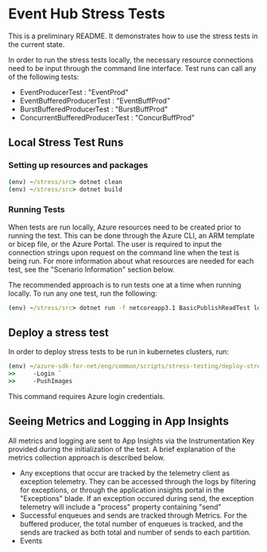 # Event Hub Stress Tests
This is a preliminary README. It demonstrates how to use the stress tests in the current state.

In order to run the stress tests locally, the necessary resource connections need to be input through the command line interface. Test runs can call any of the following tests:
- EventProducerTest : "EventProd"
- EventBufferedProducerTest : "EventBuffProd"
- BurstBufferedProducerTest : "BurstBuffProd"
- ConcurrentBufferedProducerTest : "ConcurBuffProd"

## Local Stress Test Runs
### Setting up resources and packages
```cmd
(env) ~/stress/src> dotnet clean
(env) ~/stress/src> dotnet build
```

### Running Tests
When tests are run locally, Azure resources need to be created prior to running the test. This can be done through the Azure CLI, an ARM template or bicep file, or the Azure Portal. The user is required to input the connection strings upon request on the command line when the test is being run. For more information about what resources are needed for each test, see the "Scenario Information" section below. 

The recommended approach is to run tests one at a time when running locally.
To run any one test, run the following:
```cmd
(env) ~/stress/src> dotnet run -f netcoreapp3.1 BasicPublishReadTest local
```

## Deploy a stress test
In order to deploy stress tests to be run in kubernetes clusters, run:
```cmd 
(env) ~/azure-sdk-for-net/eng/common/scripts/stress-testing/deploy-stress-tests.ps1 `
>>     -Login `
>>     -PushImages
```
This command requires Azure login credentials.

## Seeing Metrics and Logging in App Insights
All metrics and logging are sent to App Insights via the Instrumentation Key provided during the initialization of the test. A brief explanation of the metrics collection approach is described below.
- Any exceptions that occur are tracked by the telemetry client as exception telemetry. They can be accessed through the logs by filtering for exceptions, or through the application insights portal in the "Exceptions" blade. If an exception occured during send, the exception telemetry will include a "process" property containing "send"
- Successful enqueues and sends are tracked through Metrics. For the buffered producer, the total number of enqueues is tracked, and the sends are tracked as both total and number of sends to each partition.
- Events 
